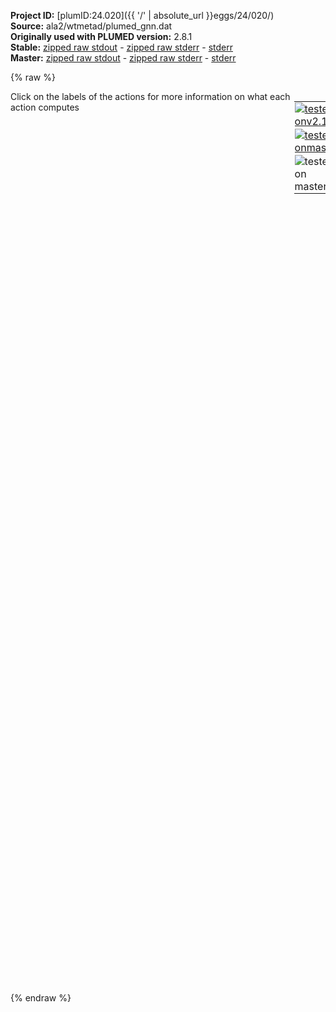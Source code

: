 **Project ID:** [plumID:24.020]({{ '/' | absolute_url }}eggs/24/020/)  
**Source:** ala2/wtmetad/plumed_gnn.dat  
**Originally used with PLUMED version:** 2.8.1  
**Stable:** [zipped raw stdout](plumed_gnn.dat.plumed.stdout.txt.zip) - [zipped raw stderr](plumed_gnn.dat.plumed.stderr.txt.zip) - [stderr](plumed_gnn.dat.plumed.stderr)  
**Master:** [zipped raw stdout](plumed_gnn.dat.plumed_master.stdout.txt.zip) - [zipped raw stderr](plumed_gnn.dat.plumed_master.stderr.txt.zip) - [stderr](plumed_gnn.dat.plumed_master.stderr)  

{% raw %}
<div style="width: 100%; float:left">
<div style="width: 90%; float:left" id="value_details_data/ala2/wtmetad/plumed_gnn.dat"> Click on the labels of the actions for more information on what each action computes </div>
<div style="width: 10%; float:left"><table><tr><td style="padding:1px"><a href="plumed_gnn.dat.plumed.stderr"><img src="https://img.shields.io/badge/v2.10-failed-red.svg" alt="tested onv2.10" /></a></td></tr><tr><td style="padding:1px"><a href="plumed_gnn.dat.plumed_master.stderr"><img src="https://img.shields.io/badge/master-failed-red.svg" alt="tested onmaster" /></a></td></tr><tr><td style="padding:1px"><img src="https://img.shields.io/badge/with-LOAD-yellow.svg" alt="tested on master" /></td></tr>
</table></div></div>
<pre style="width=97%;">
<span class="plumedtooltip" style="color:green">LOAD<span class="right">Loads a library, possibly defining new actions. <a href="https://www.plumed.org/doc-master/user-doc/html/_l_o_a_d.html" style="color:green">More details</a><i></i></span></span> <span class="plumedtooltip">FILE<span class="right">file to be loaded<i></i></span></span>=Graph.cpp

<span style="color:blue" class="comment"># Calculate the collective variables</span>
<span style="display:none;" id="data/ala2/wtmetad/plumed_gnn.dat">The LOAD action with label <b></b> calculates something</span><b name="data/ala2/wtmetad/plumed_gnn.datHEAVY" onclick='showPath("data/ala2/wtmetad/plumed_gnn.dat","data/ala2/wtmetad/plumed_gnn.datHEAVY","data/ala2/wtmetad/plumed_gnn.datHEAVY","brown")'>HEAVY</b>: <span class="plumedtooltip" style="color:green">GROUP<span class="right">Define a group of atoms so that a particular list of atoms can be referenced with a single label in definitions of CVs or virtual atoms. <a href="https://www.plumed.org/doc-master/user-doc/html/_g_r_o_u_p.html" style="color:green">More details</a><i></i></span></span> <span class="plumedtooltip">ATOMS<span class="right">the numerical indexes for the set of atoms in the group<i></i></span></span>=2,5,6,7,9,11,15,16,17,19

<span style="display:none;" id="data/ala2/wtmetad/plumed_gnn.datHEAVY">The GROUP action with label <b>HEAVY</b> calculates something</span><b name="data/ala2/wtmetad/plumed_gnn.datphi" onclick='showPath("data/ala2/wtmetad/plumed_gnn.dat","data/ala2/wtmetad/plumed_gnn.datphi","data/ala2/wtmetad/plumed_gnn.datphi","brown")'>phi</b>: <span class="plumedtooltip" style="color:green">TORSION<span class="right">Calculate a torsional angle. <a href="https://www.plumed.org/doc-master/user-doc/html/_t_o_r_s_i_o_n.html" style="color:green">More details</a><i></i></span></span> <span class="plumedtooltip">ATOMS<span class="right">the four atoms involved in the torsional angle<i></i></span></span>=5,7,9,15
<span style="display:none;" id="data/ala2/wtmetad/plumed_gnn.datphi">The TORSION action with label <b>phi</b> calculates the following quantities:<table  align="center" frame="void" width="95%" cellpadding="5%"><tr><td width="5%"><b> Quantity </b>  </td><td><b> Description </b> </td></tr><tr><td width="5%">phi.value</td><td>the TORSION involving these atoms</td></tr></table></span><b name="data/ala2/wtmetad/plumed_gnn.datpsi" onclick='showPath("data/ala2/wtmetad/plumed_gnn.dat","data/ala2/wtmetad/plumed_gnn.datpsi","data/ala2/wtmetad/plumed_gnn.datpsi","brown")'>psi</b>: <span class="plumedtooltip" style="color:green">TORSION<span class="right">Calculate a torsional angle. <a href="https://www.plumed.org/doc-master/user-doc/html/_t_o_r_s_i_o_n.html" style="color:green">More details</a><i></i></span></span> <span class="plumedtooltip">ATOMS<span class="right">the four atoms involved in the torsional angle<i></i></span></span>=7,9,15,17

<span style="display:none;" id="data/ala2/wtmetad/plumed_gnn.datpsi">The TORSION action with label <b>psi</b> calculates the following quantities:<table  align="center" frame="void" width="95%" cellpadding="5%"><tr><td width="5%"><b> Quantity </b>  </td><td><b> Description </b> </td></tr><tr><td width="5%">psi.value</td><td>the TORSION involving these atoms</td></tr></table></span><span class="plumedtooltip" style="color:green">GRAPH<span class="right">This action is not part of PLUMED and was included by using a LOAD command <a href="https://www.plumed.org/doc-master/user-doc/html/_l_o_a_d.html" style="color:green">More details</a><i></i></span></span> ...
 LABEL=<b name="data/ala2/wtmetad/plumed_gnn.datmodel" onclick='showPath("data/ala2/wtmetad/plumed_gnn.dat","data/ala2/wtmetad/plumed_gnn.datmodel","data/ala2/wtmetad/plumed_gnn.datmodel","brown")'>model</b>
 ATOMS=<b name="data/ala2/wtmetad/plumed_gnn.datHEAVY">HEAVY</b>
 RCUT=1.0
 MODEL=model.pt
... GRAPH
<br/><span class="plumedtooltip" style="color:green">METAD<span class="right">Used to performed metadynamics on one or more collective variables. <a href="https://www.plumed.org/doc-master/user-doc/html/_m_e_t_a_d.html" style="color:green">More details</a><i></i></span></span> ...
 <span class="plumedtooltip">LABEL<span class="right">a label for the action so that its output can be referenced in the input to other actions<i></i></span></span>=<b name="data/ala2/wtmetad/plumed_gnn.datmetad" onclick='showPath("data/ala2/wtmetad/plumed_gnn.dat","data/ala2/wtmetad/plumed_gnn.datmetad","data/ala2/wtmetad/plumed_gnn.datmetad","brown")'>metad</b>
 <span class="plumedtooltip">ARG<span class="right">the labels of the scalars on which the bias will act<i></i></span></span>=model.node-0,model.node-1
 <span class="plumedtooltip">TEMP<span class="right">the system temperature - this is only needed if you are doing well-tempered metadynamics<i></i></span></span>=300
 <span class="plumedtooltip">SIGMA<span class="right">the widths of the Gaussian hills<i></i></span></span>=0.1,0.1
 <span class="plumedtooltip">HEIGHT<span class="right">the heights of the Gaussian hills<i></i></span></span>=1.25 
 <span class="plumedtooltip">FILE<span class="right"> a file in which the list of added hills is stored<i></i></span></span>=HILLS   <span style="color:blue" class="comment"># File where the information of the gaussians is printed</span>
 <span class="plumedtooltip">BIASFACTOR<span class="right">use well tempered metadynamics and use this bias factor<i></i></span></span>=5
 <span class="plumedtooltip">PACE<span class="right">the frequency for hill addition<i></i></span></span>=500
 <span class="plumedtooltip">GRID_MIN<span class="right">the lower bounds for the grid<i></i></span></span>=-10.0,-20.0 
 <span class="plumedtooltip">GRID_MAX<span class="right">the upper bounds for the grid<i></i></span></span>=30.0,15.0 
 <span class="plumedtooltip">GRID_BIN<span class="right">the number of bins for the grid<i></i></span></span>=500,500
 <span class="plumedtooltip">CALC_RCT<span class="right"> calculate the c(t) reweighting factor and use that to obtain the normalized bias [rbias=bias-rct]<i></i></span></span>
... METAD
<br/><span style="display:none;" id="data/ala2/wtmetad/plumed_gnn.datmetad">The METAD action with label <b>metad</b> calculates the following quantities:<table  align="center" frame="void" width="95%" cellpadding="5%"><tr><td width="5%"><b> Quantity </b>  </td><td><b> Description </b> </td></tr><tr><td width="5%">metad.bias</td><td>the instantaneous value of the bias potential</td></tr><tr><td width="5%">metad.rbias</td><td>the instantaneous value of the bias normalized using the c(t) reweighting factor [rbias=bias-rct]</td></tr><tr><td width="5%">metad.rct</td><td>the reweighting factor c(t)</td></tr></table></span><span class="plumedtooltip" style="color:green">PRINT<span class="right">Print quantities to a file. <a href="https://www.plumed.org/doc-master/user-doc/html/_p_r_i_n_t.html" style="color:green">More details</a><i></i></span></span> <span class="plumedtooltip">ARG<span class="right">the labels of the values that you would like to print to the file<i></i></span></span>=model.*,<b name="data/ala2/wtmetad/plumed_gnn.datphi">phi</b>,<b name="data/ala2/wtmetad/plumed_gnn.datpsi">psi</b>,<b name="data/ala2/wtmetad/plumed_gnn.datmetad">metad.*</b> <span class="plumedtooltip">STRIDE<span class="right"> the frequency with which the quantities of interest should be output<i></i></span></span>=500 <span class="plumedtooltip">FILE<span class="right">the name of the file on which to output these quantities<i></i></span></span>=COLVAR 
</pre>
{% endraw %}
